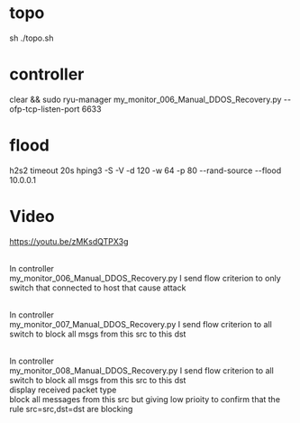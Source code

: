 # topo
sh ./topo.sh


# controller
clear && sudo ryu-manager my_monitor_006_Manual_DDOS_Recovery.py   --ofp-tcp-listen-port 6633


# flood
 h2s2 timeout 20s hping3 -S -V -d 120 -w 64 -p 80 --rand-source --flood 10.0.0.1
 
 # Video
https://youtu.be/zMKsdQTPX3g

<br> In controller <br>
my_monitor_006_Manual_DDOS_Recovery.py              I send flow criterion to only switch that connected to host that cause attack <br>


<br> In controller <br>
my_monitor_007_Manual_DDOS_Recovery.py              I send flow criterion to all switch to block all msgs from this src to this dst  <br>



<br> In controller <br>
my_monitor_008_Manual_DDOS_Recovery.py              I send flow criterion to all switch to block all msgs from this src to this dst  <br>
                                                    display received packet type <br>
                                                    block all messages from this src but giving low prioity to confirm that the rule src=src,dst=dst are blocking 
